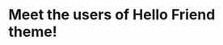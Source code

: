 # Meet the users of Hello Friend theme!

<!--
TEMPLATE:

- https://radoslawkoziel.pl — **Radek Kozieł** (Software designer and developer)

-->
